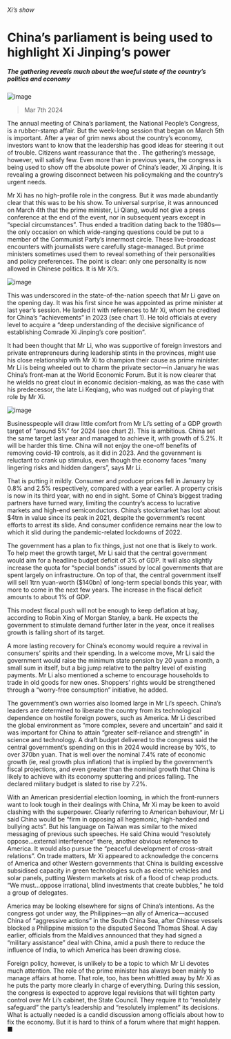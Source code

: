 ###### Xi’s show
# China’s parliament is being used to highlight Xi Jinping’s power 
##### The gathering reveals much about the woeful state of the country’s politics and economy 
![image](images/20240309_CNP004.jpg) 
> Mar 7th 2024 
The annual meeting of China’s parliament, the National People’s Congress, is a rubber-stamp affair. But the week-long session that began on March 5th is important. After a year of grim news about the country’s economy, investors want to know that the leadership has good ideas for steering it out of trouble. Citizens want reassurance that the . The gathering’s message, however, will satisfy few. Even more than in previous years, the congress is being used to show off the absolute power of China’s leader, Xi Jinping. It is revealing a growing disconnect between his policymaking and the country’s urgent needs. 
Mr Xi has no high-profile role in the congress. But it was made abundantly clear that this was to be his show. To universal surprise, it was announced on March 4th that the prime minister, Li Qiang, would not give a press conference at the end of the event, nor in subsequent years except in “special circumstances”. Thus ended a tradition dating back to the 1980s—the only occasion on which wide-ranging questions could be put to a member of the Communist Party’s innermost circle. These live-broadcast encounters with journalists were carefully stage-managed. But prime ministers sometimes used them to reveal something of their personalities and policy preferences. The point is clear: only one personality is now allowed in Chinese politics. It is Mr Xi’s. 
![image](images/20240309_CNC724.png) 

This was underscored in the state-of-the-nation speech that Mr Li gave on the opening day. It was his first since he was appointed as prime minister at last year’s session. He larded it with references to Mr Xi, whom he credited for China’s “achievements” in 2023 (see chart 1). He told officials at every level to acquire a “deep understanding of the decisive significance of establishing Comrade Xi Jinping’s core position”. 
It had been thought that Mr Li, who was supportive of foreign investors and private entrepreneurs during leadership stints in the provinces, might use his close relationship with Mr Xi to champion their cause as prime minister. Mr Li is being wheeled out to charm the private sector—in January he was China’s front-man at the World Economic Forum. But it is now clearer that he wields no great clout in economic decision-making, as was the case with his predecessor, the late Li Keqiang, who was nudged out of playing that role by Mr Xi. 
![image](images/20240309_CNC693.png) 

Businesspeople will draw little comfort from Mr Li’s setting of a GDP growth target of “around 5%” for 2024 (see chart 2). This is ambitious. China set the same target last year and managed to achieve it, with growth of 5.2%. It will be harder this time. China will not enjoy the one-off benefits of removing covid-19 controls, as it did in 2023. And the government is reluctant to crank up stimulus, even though the economy faces “many lingering risks and hidden dangers”, says Mr Li. 
That is putting it mildly. Consumer and producer prices fell in January by 0.8% and 2.5% respectively, compared with a year earlier. A property crisis is now in its third year, with no end in sight. Some of China’s biggest trading partners have turned wary, limiting the country’s access to lucrative markets and high-end semiconductors. China’s stockmarket has lost about $4trn in value since its peak in 2021, despite the government’s recent efforts to arrest its slide. And consumer confidence remains near the low to which it slid during the pandemic-related lockdowns of 2022.
The government has a plan to fix things, just not one that is likely to work. To help meet the growth target, Mr Li said that the central government would aim for a headline budget deficit of 3% of GDP. It will also slightly increase the quota for “special bonds” issued by local governments that are spent largely on infrastructure. On top of that, the central government itself will sell 1trn yuan-worth ($140bn) of long-term special bonds this year, with more to come in the next few years. The increase in the fiscal deficit amounts to about 1% of GDP.
This modest fiscal push will not be enough to keep deflation at bay, according to Robin Xing of Morgan Stanley, a bank. He expects the government to stimulate demand further later in the year, once it realises growth is falling short of its target.
A more lasting recovery for China’s economy would require a revival in consumers’ spirits and their spending. In a welcome move, Mr Li said the government would raise the minimum state pension by 20 yuan a month, a small sum in itself, but a big jump relative to the paltry level of existing payments. Mr Li also mentioned a scheme to encourage households to trade in old goods for new ones. Shoppers’ rights would be strengthened through a “worry-free consumption” initiative, he added.
The government’s own worries also loomed large in Mr Li’s speech. China’s leaders are determined to liberate the country from its technological dependence on hostile foreign powers, such as America. Mr Li described the global environment as “more complex, severe and uncertain” and said it was important for China to attain “greater self-reliance and strength” in science and technology. A draft budget delivered to the congress said the central government’s spending on this in 2024 would increase by 10%, to over 370bn yuan. That is well over the nominal 7.4% rate of economic growth (ie, real growth plus inflation) that is implied by the government’s fiscal projections, and even greater than the nominal growth that China is likely to achieve with its economy sputtering and prices falling. The declared military budget is slated to rise by 7.2%. 
With an American presidential election looming, in which the front-runners want to look tough in their dealings with China, Mr Xi may be keen to avoid clashing with the superpower. Clearly referring to American behaviour, Mr Li said China would be “firm in opposing all hegemonic, high-handed and bullying acts”. But his language on Taiwan was similar to the mixed messaging of previous such speeches. He said China would “resolutely oppose…external interference” there, another obvious reference to America. It would also pursue the “peaceful development of cross-strait relations”. On trade matters, Mr Xi appeared to acknowledge the concerns of America and other Western governments that China is building excessive subsidised capacity in green technologies such as electric vehicles and solar panels, putting Western markets at risk of a flood of cheap products. “We must…oppose irrational, blind investments that create bubbles,” he told a group of delegates. 
America may be looking elsewhere for signs of China’s intentions. As the congress got under way, the Philippines—an ally of America—accused China of “aggressive actions” in the South China Sea, after Chinese vessels blocked a Philippine mission to the disputed Second Thomas Shoal. A day earlier, officials from the Maldives announced that they had signed a “military assistance” deal with China, amid a push there to reduce the influence of India, to which America has been drawing close. 
Foreign policy, however, is unlikely to be a topic to which Mr Li devotes much attention. The role of the prime minister has always been mainly to manage affairs at home. That role, too, has been whittled away by Mr Xi as he puts the party more clearly in charge of everything. During this session, the congress is expected to approve legal revisions that will tighten party control over Mr Li’s cabinet, the State Council. They require it to “resolutely safeguard” the party’s leadership and “resolutely implement” its decisions. What is actually needed is a candid discussion among officials about how to fix the economy. But it is hard to think of a forum where that might happen. ■

